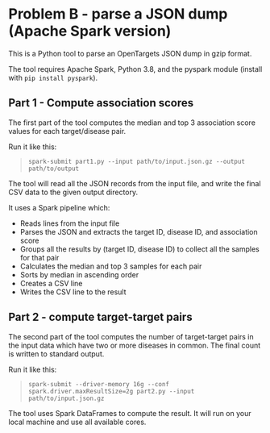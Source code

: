 # Problem B - parse a JSON dump (Apache Spark version)

This is a Python tool to parse an OpenTargets JSON dump in gzip format.

The tool requires Apache Spark, Python 3.8, and the pyspark module (install with `pip install pyspark`).

## Part 1 - Compute association scores

The first part of the tool computes the median and top 3 association score values for each target/disease pair.

Run it like this:

> `spark-submit part1.py --input path/to/input.json.gz --output path/to/output`

The tool will read all the JSON records from the input file, and write the final CSV data to the given output directory.

It uses a Spark pipeline which:
* Reads lines from the input file
* Parses the JSON and extracts the target ID, disease ID, and association score
* Groups all the results by (target ID, disease ID) to collect all the samples for that pair
* Calculates the median and top 3 samples for each pair
* Sorts by median in ascending order
* Creates a CSV line
* Writes the CSV line to the result

## Part 2 - compute target-target pairs

The second part of the tool computes the number of target-target pairs in the input data which have two or more diseases in common. The final count is written to standard output.

Run it like this:

> `spark-submit --driver-memory 16g --conf spark.driver.maxResultSize=2g part2.py --input path/to/input.json.gz`

The tool uses Spark DataFrames to compute the result. It will run on your local machine and use all available cores.
